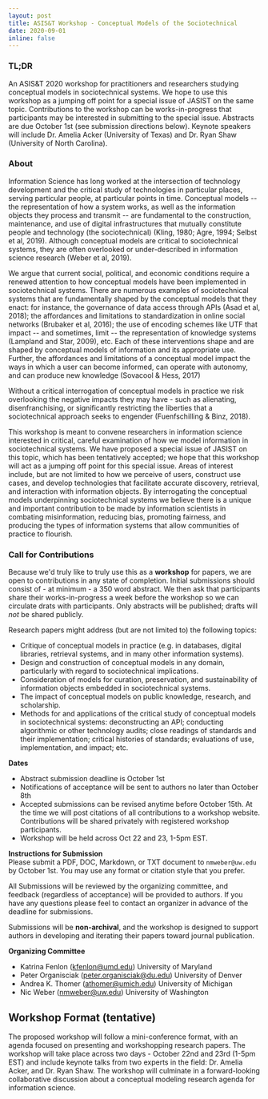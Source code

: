 ```yaml
---
layout: post
title: ASIS&T Workshop - Conceptual Models of the Sociotechnical
date: 2020-09-01
inline: false
--- 
```



### TL;DR
An ASIS&T 2020 workshop for practitioners and researchers studying conceptual models in sociotechnical systems. We hope to use this workshop as a jumping off point for a special issue of JASIST on the same topic. Contributions to the workshop can be works-in-progress that participants may be interested in submitting to the special issue.  Abstracts are due October 1st (see submission directions below). Keynote speakers will include Dr. Amelia Acker (University of Texas) and Dr. Ryan Shaw (University of North Carolina). 

### About
Information Science has long worked at the intersection of technology development and the critical study of technologies in particular places, serving particular people, at particular points in time. Conceptual models -- the representation of how a system works, as well as the information objects they process and transmit -- are fundamental to the construction, maintenance, and use of digital infrastructures that mutually constitute people and technology (the sociotechnical) (Kling, 1980; Agre, 1994; Selbst et al, 2019). Although conceptual models are critical to sociotechnical systems, they are often overlooked or under-described in information science research (Weber et al, 2019). 

We argue that current social, political, and economic conditions require a renewed attention to how conceptual models have been implemented in sociotechnical systems. There are numerous examples of sociotechnical systems that are fundamentally shaped by the conceptual models that they enact: for instance, the governance of data access through APIs (Asad et al, 2018); the affordances and limitations to standardization in online social networks (Brubaker et al, 2016); the use of encoding schemes like UTF that impact -- and sometimes, limit -- the representation of knowledge systems (Lampland and Star, 2009), etc. Each of these interventions shape and are shaped by conceptual models of information and its appropriate use. Further, the affordances and limitations of a conceptual model impact the ways in which a user can become informed, can operate with autonomy, and can produce new knowledge (Sovacool & Hess, 2017) 

Without a critical interrogation of conceptual models in practice we risk overlooking the negative impacts they may have - such as alienating, disenfranchising, or significantly restricting the liberties that a sociotechnical approach seeks to engender (Fuenfschilling & Binz, 2018). 

This workshop is meant to convene researchers in information science interested in critical, careful examination of how we model information in sociotechnical systems. We have proposed a special issue of JASIST on this topic, which has been tentatively accepted; we hope that this workshop will act as a jumping off point for this special issue. Areas of interest include, but are not limited to how we perceive of users, construct use cases, and develop technologies that facilitate accurate discovery, retrieval, and interaction with information objects. By interrogating the conceptual models underpinning sociotechnical systems we believe there is a unique and important contribution to be made by information scientists in combating misinformation, reducing bias, promoting fairness, and producing the types of information systems that allow communities of practice to flourish. 

### Call for Contributions

Because we'd truly like to truly use this as a **workshop** for papers, we are open to contributions in any state of completion.  Initial submissions should  consist of - at minimum - a 350 word abstract. We then ask that participants share their works-in-progress a week before the workshop so we can circulate drats with participants. Only abstracts will be published; drafts will _not_ be shared publicly.

Research papers might address (but are not limited to) the following topics: 
- Critique of conceptual models in practice (e.g. in databases, digital libraries, retrieval systems, and in many other information systems).
- Design and construction of conceptual models in any domain, particularly with regard to sociotechnical implications.
- Consideration of models for curation, preservation, and sustainability of information objects embedded in sociotechnical systems. 
- The impact of conceptual models on public knowledge, research, and scholarship.
- Methods for and applications of the critical study of conceptual models in sociotechnical systems: deconstructing an API; conducting algorithmic or other technology audits; close readings of standards and their implementation; critical histories of standards; evaluations of use, implementation, and impact; etc.   

**Dates**          
- Abstract submission deadline is October 1st
- Notifications of acceptance will be sent to authors no later than October 8th
- Accepted submissions can be revised anytime before October 15th. At the time we will post citations of all contributions to a workshop website. Contributions will be shared privately with registered workshop participants.
- Workshop will be held across Oct 22 and 23, 1-5pm EST.

**Instructions for Submission**            
Please submit a PDF, DOC, Markdown, or TXT document to `nmweber@uw.edu` by October 1st. You may use any format or citation style that you prefer. 

All Submissions will be reviewed by the organizing committee, and feedback (regardless of acceptance) will be provided to authors. If you have any questions please feel to contact an organizer in advance of the deadline for submissions. 

Submissions will be **non-archival**, and the workshop is designed to support authors in developing and iterating their papers toward journal publication.
<br>

**Organizing Committee**            
- Katrina Fenlon (kfenlon@umd.edu) University of Maryland
- Peter Organisciak (peter.organisciak@du.edu) University of Denver
- Andrea K. Thomer (athomer@umich.edu) University of Michigan
- Nic Weber (nmweber@uw.edu) University of Washington

## Workshop Format (tentative)
The proposed workshop will follow a mini-conference format, with an agenda focused on presenting and workshopping research papers. The workshop will take place across two days - October 22nd and 23rd (1-5pm EST) and include keynote talks from two experts in the field: Dr. Amelia Acker, and Dr. Ryan Shaw. The workshop will culminate in a forward-looking collaborative discussion about a conceptual modeling research agenda for information science. 
